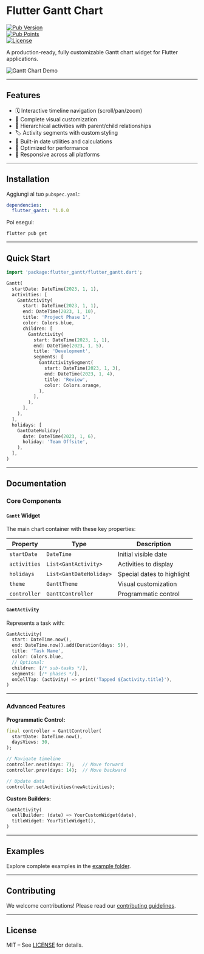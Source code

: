 # Flutter Gantt Chart

[![Pub Version](https://img.shields.io/pub/v/flutter_gantt)](https://pub.dev/packages/flutter_gantt)  
[![Pub Points](https://img.shields.io/pub/points/flutter_gantt)](https://pub.dev/packages/flutter_gantt/score)  
[![License](https://img.shields.io/github/license/insideapp-srl/flutter_gantt)](https://github.com/insideapp-srl/flutter_gantt/blob/main/LICENSE)

A production-ready, fully customizable Gantt chart widget for Flutter applications.

![Gantt Chart Demo](https://raw.githubusercontent.com/insideapp-srl/flutter_gantt/main/assets/demo.gif)

---

## Features

- 🗓 Interactive timeline navigation (scroll/pan/zoom)  
- 🎨 Complete visual customization  
- 🌳 Hierarchical activities with parent/child relationships  
- 🏷 Activity segments with custom styling  
- 📅 Built-in date utilities and calculations  
- 🚀 Optimized for performance  
- 📱 Responsive across all platforms  

---

## Installation

Aggiungi al tuo `pubspec.yaml`:

```yaml
dependencies:
  flutter_gantt: ^1.0.0
```

Poi esegui:

```bash
flutter pub get
```

---

## Quick Start

```dart
import 'package:flutter_gantt/flutter_gantt.dart';

Gantt(
  startDate: DateTime(2023, 1, 1),
  activities: [
    GantActivity(
      start: DateTime(2023, 1, 1),
      end: DateTime(2023, 1, 10),
      title: 'Project Phase 1',
      color: Colors.blue,
      children: [
        GantActivity(
          start: DateTime(2023, 1, 1),
          end: DateTime(2023, 1, 5),
          title: 'Development',
          segments: [
            GantActivitySegment(
              start: DateTime(2023, 1, 3),
              end: DateTime(2023, 1, 4),
              title: 'Review',
              color: Colors.orange,
            ),
          ],
        ),
      ],
    ),
  ],
  holidays: [
    GantDateHoliday(
      date: DateTime(2023, 1, 6),
      holiday: 'Team Offsite',
    ),
  ],
)
```

---

## Documentation

### Core Components

#### `Gantt` Widget

The main chart container with these key properties:

| Property       | Type                        | Description                 |
|----------------|-----------------------------|-----------------------------|
| `startDate`    | `DateTime`                  | Initial visible date        |
| `activities`   | `List<GantActivity>`        | Activities to display       |
| `holidays`     | `List<GantDateHoliday>`     | Special dates to highlight  |
| `theme`        | `GanttTheme`                | Visual customization        |
| `controller`   | `GanttController`           | Programmatic control        |

#### `GantActivity`

Represents a task with:

```dart
GantActivity(
  start: DateTime.now(),
  end: DateTime.now().add(Duration(days: 5)),
  title: 'Task Name',
  color: Colors.blue,
  // Optional:
  children: [/* sub-tasks */],
  segments: [/* phases */],
  onCellTap: (activity) => print('Tapped ${activity.title}'),
)
```

---

### Advanced Features

**Programmatic Control:**

```dart
final controller = GanttController(
  startDate: DateTime.now(),
  daysViews: 30,
);

// Navigate timeline
controller.next(days: 7);   // Move forward
controller.prev(days: 14);  // Move backward

// Update data
controller.setActivities(newActivities);
```

**Custom Builders:**

```dart
GantActivity(
  cellBuilder: (date) => YourCustomWidget(date),
  titleWidget: YourTitleWidget(),
)
```

---

## Examples

Explore complete examples in the [example folder](https://github.com/insideapp-srl/flutter_gantt/tree/main/example).

---

## Contributing

We welcome contributions! Please read our [contributing guidelines](CONTRIBUTING.md).

---

## License

MIT – See [LICENSE](LICENSE) for details.
